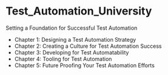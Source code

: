 # Test_Automation_University
Setting a Foundation for Successful Test Automation
- Chapter 1: Designing a Test Automation Strategy
- Chapter 2: Creating a Culture for Test Automation Success
- Chapter 3: Developing for Test Automatability
- Chapter 4: Tooling for Test Automation
- Chapter 5: Future Proofing Your Test Automation Efforts
